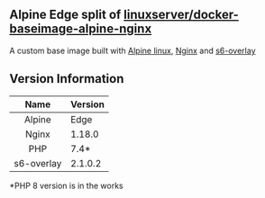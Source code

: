## Alpine Edge split of [linuxserver/docker-baseimage-alpine-nginx](https://github.com/linuxserver/docker-baseimage-alpine-nginx/)

[appurl]: https://alpinelinux.org
[nginxurl]: http://nginx.org/en/
[s6overlay]: https://github.com/just-containers/s6-overlay

A custom base image built with [Alpine linux][appurl], [Nginx][nginxurl] and [s6-overlay][s6overlay]

## Version Information
| Name | Version |
| :---: | --- |
| Alpine | Edge |
| Nginx | 1.18.0 |
| PHP | 7.4* |
| s6-overlay | 2.1.0.2 |
*PHP 8 version is in the works
